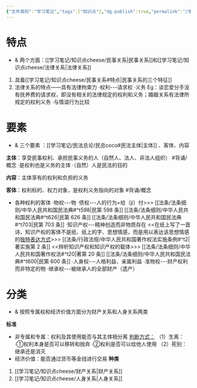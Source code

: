 ```yaml
---
{"文件类别":"学习笔记","tags":["知识点"],"dg-publish":true,"permalink":"/学习笔记/知识点cheese/民事法律关系/","dgPassFrontmatter":true,"created":"2024-07-02T20:34:47.997+08:00","updated":"2024-09-30T11:32:08.872+08:00"}
---
```


# 特点
- & 两个方面：[[学习笔记/知识点cheese/民事关系\|民事关系]]和[[学习笔记/知识点cheese/法律关系\|法律关系]]
1. 具备[[学习笔记/知识点cheese/民事关系#特点\|民事关系的三个特征]]
2. 法律关系的特点——具有法律拘束力
·权利---请求权
·义务
 Eg：谈恋爱分手没有抚养费的请求权，即没有相关的法律规定的权利和义务；婚姻关系有法律所规定的权利义务
 ·与情谊行为比较

# 要素
- & 三个要素 ：[[学习笔记/民法总论/民总coco#民法主体\|主体]] 、客体、内容

**主体**：享受民事权利、承担民事义务的人（自然人、法人、非法人组织） #背诵/概念 
·是权利也是义务的主体 
·（自然）人是民法的目的

**内容**：主体享有的权利和负担的义务

**客体**：权利标的、权力对象，是权利义务指向的对象 #背诵/概念 
- 各种权利的客体
·物权---物
·债权---人的行为=给（ji）付>>> [[法条/法条细则/中华人民共和国民法典#^t598\|民第 598 条]] [[法条/法条细则/中华人民共和国民法典#^t626\|民第 626 条]] [[法条/法条细则/中华人民共和国民法典#^t703\|民第 703 条]]
·知识产权---精神创造而非物质存在
	<<在纸上写了一首诗，知识产权的客体不是纸、纸上的字、思想情感，而是用以表达该思想情感的<u>独特表达方式</u>>>> [[法条/行政法规/中华人民共和国著作权法实施条例#^t2\|著实施第 2 条]]
	<<辨析知识产权和知识产权的载体>>> [[法条/法条细则/中华人民共和国著作权法#^t20\|著第 20 条]] [[法条/法条细则/中华人民共和国民法典#^t600\|民第 600 条]]
·人身权---人格利益、亲属利益
·准物权---财产权利而非特定的物
·继承权---被继承人的全部财产（遗产）

# 分类
- & 按照专属权和经济价值方面分为财产关系和人身关系两类

**标准**
- 非专属和专属：权利及其使用能否与其主体相分离 
<u>判断方式：</u>
（1）生离：
·①权利本身是否可以移转和抛弃 
·②权利是否可以给他人使用 
（2）死别：继承还是消灭
- 经济价值：能否通过货币等金钱进行交易
**种类**
1. [[学习笔记/知识点cheese/财产关系\|财产关系]]
2. [[学习笔记/知识点cheese/人身关系\|人身关系]]
